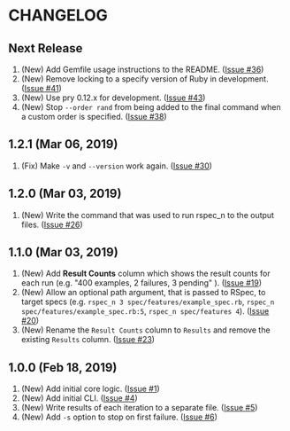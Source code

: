 # CHANGELOG

## Next Release

1. (New) Add Gemfile usage instructions to the README.  ([Issue #36](https://github.com/roberts1000/rspec_n/issues/36))
1. (New) Remove locking to a specify version of Ruby in development.  ([Issue #41](https://github.com/roberts1000/rspec_n/issues/41))
1. (New) Use pry 0.12.x for development.  ([Issue #43](https://github.com/roberts1000/rspec_n/issues/43))
1. (New) Stop `--order rand` from being added to the final command when a custom order is specified.  ([Issue #38](https://github.com/roberts1000/rspec_n/issues/38))

## 1.2.1 (Mar 06, 2019)

1. (Fix) Make `-v` and `--version` work again.  ([Issue #30](https://github.com/roberts1000/rspec_n/issues/30))

## 1.2.0 (Mar 03, 2019)

1. (New) Write the command that was used to run rspec_n to the output files.  ([Issue #26](https://github.com/roberts1000/rspec_n/issues/26))

## 1.1.0 (Mar 03, 2019)

1. (New) Add **Result Counts** column which shows the result counts for each run (e.g. "400 examples, 2 failures, 3 pending" ).  ([Issue #19](https://github.com/roberts1000/rspec_n/issues/19))
1. (New) Allow an optional path argument, that is passed to RSpec, to target specs (e.g. `rspec_n 3 spec/features/example_spec.rb`, `rspec_n spec/features/example_spec.rb:5`, `rspec_n spec/features 4`).  ([Issue #20](https://github.com/roberts1000/rspec_n/issues/20))
1. (New) Rename the `Result Counts` column to `Results` and remove the existing `Results` column.  ([Issue #23](https://github.com/roberts1000/rspec_n/issues/23))

## 1.0.0 (Feb 18, 2019)

1. (New) Add initial core logic. ([Issue #1](https://github.com/roberts1000/rspec_n/issues/1))
1. (New) Add initial CLI. ([Issue #4](https://github.com/roberts1000/rspec_n/issues/4))
1. (New) Write results of each iteration to a separate file.  ([Issue #5](https://github.com/roberts1000/rspec_n/issues/5))
1. (New) Add `-s` option to stop on first failure.  ([Issue #6](https://github.com/roberts1000/rspec_n/issues/6))
